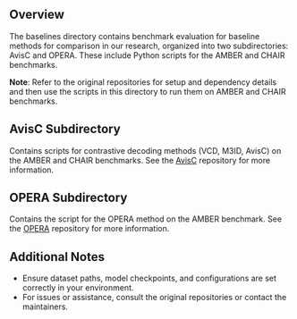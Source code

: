 ## Overview
The baselines directory contains benchmark evaluation for baseline methods for comparison in our research, organized into two subdirectories: AvisC and OPERA. These include Python scripts for the AMBER and CHAIR benchmarks.

**Note**: Refer to the original repositories for setup and dependency details and then use the scripts in this directory to run them on AMBER and CHAIR benchmarks.

## AvisC Subdirectory
Contains scripts for contrastive decoding methods (VCD, M3ID, AvisC) on the AMBER and CHAIR benchmarks. See the [AvisC](https://github.com/sangminwoo/AvisC) repository for more information.

## OPERA Subdirectory
Contains the script for the OPERA method on the AMBER benchmark. See the [OPERA](https://github.com/shikiw/OPERA/tree/main) repository for more information.

## Additional Notes
- Ensure dataset paths, model checkpoints, and configurations are set correctly in your environment.
- For issues or assistance, consult the original repositories or contact the maintainers.
